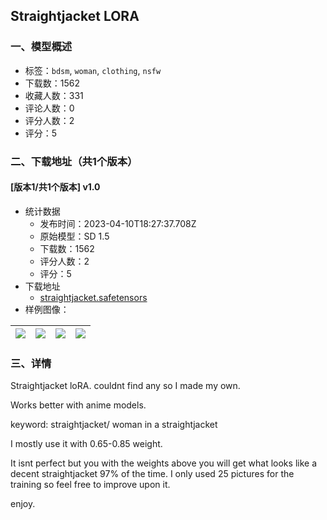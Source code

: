 ## Straightjacket LORA
### 一、模型概述

- 标签：`bdsm`, `woman`, `clothing`, `nsfw`
- 下载数：1562
- 收藏人数：331
- 评论人数：0
- 评分人数：2
- 评分：5

### 二、下载地址（共1个版本）

#### [版本1/共1个版本] v1.0

- 统计数据
  - 发布时间：2023-04-10T18:27:37.708Z
  - 原始模型：SD 1.5
  - 下载数：1562
  - 评分人数：2
  - 评分：5
- 下载地址
  - [straightjacket.safetensors](https://civitai.com/api/download/models/42093)
- 样例图像：

| <img src="https://image.civitai.com/xG1nkqKTMzGDvpLrqFT7WA/710fd958-d555-41b6-a97c-680beb02f600/width=450/462190.jpeg" /> | <img src="https://image.civitai.com/xG1nkqKTMzGDvpLrqFT7WA/870e507c-315a-41e5-fc54-7d3725205f00/width=450/462188.jpeg" /> | <img src="https://image.civitai.com/xG1nkqKTMzGDvpLrqFT7WA/4053168e-907a-42f7-8173-e7a55941d100/width=450/462186.jpeg" /> | <img src="https://image.civitai.com/xG1nkqKTMzGDvpLrqFT7WA/533516c8-94bb-46cf-a966-f346b1ebb300/width=450/462153.jpeg" /> |
| ---- | ---- | ---- | ---- |


### 三、详情
<p>Straightjacket loRA. couldnt find any so I made my own.</p><p>Works better with anime models.</p><p>keyword: straightjacket/ woman in a straightjacket</p><p>I mostly use it with 0.65-0.85 weight.</p><p>It isnt perfect but you with the weights above you will get what looks like a decent straightjacket 97% of the time. I only used 25 pictures for the training so feel free to improve upon it.</p><p>enjoy.</p>